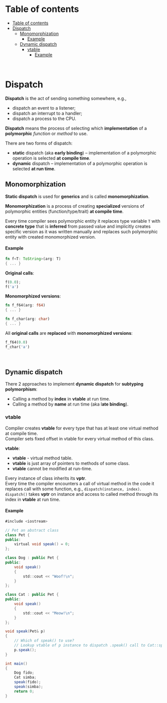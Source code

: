 # Table of contents
- [Table of contents](#table-of-contents)
- [Dispatch](#dispatch)
  - [Monomorphization](#monomorphization)
      - [Example](#example)
  - [Dynamic dispatch](#dynamic-dispatch)
    - [vtable](#vtable)
      - [Example](#example-1)

<br>

# Dispatch
**Dispatch** is the act of sending something somewhere, e.g.,
- dispatch an event to a listener;
- dispatch an interrupt to a handler;
- dispatch a process to the CPU.

**Dispatch** means the process of selecting which **implementation** of a **polymorphic** *function* or *method* to use.

There are two forms of dispatch:
- **static** dispatch (aka **early binding**) – implementation of a polymorphic operation is selected **at compile time**.
- **dynamic** dispatch – implementation of a polymorphic operation is selected **at run time**.


## Monomorphization
**Static dispatch** is used for **generics** and is called **monomorphization**.<br>

**Monomorphization** is a process of creating **specialized** versions of polymorphic entities (function/type/trait) **at compile time**.<br>

Every time compiler sees polymorphic entity it replaces type variable ``T`` with **concrete type** that is **inferred** from passed value and implicitly creates specific version as it was written manually and replaces such polymorphic entity with created monomorphized version.<br>

#### Example
```Rust
fn f<T: ToString>(arg: T) 
{ ... }
```

**Original calls**:
```Rust
f(0.0);
f('a')
```

**Monomorphized versions**:
```Rust
fn f_f64(arg: f64) 
{ ... }

fn f_char(arg: char) 
{ ... }
```

All **original calls** are **replaced** with **monomorphized versions**:
```Rust
f_f64(0.0)
f_char('a')
```

<br>

## Dynamic dispatch
There 2 approaches to implement **dynamic dispatch** for **subtyping polymorphism**:
- Calling a method by **index** in **vtable** at run time.
- Calling a method by **name** at run time (aka l**ate binding**).


### vtable
Compiler creates **vtable** for every type that has at least one virtual method at compile time.<br>
Compiler sets fixed offset in vtable for every virtual method of this class.<br>

**vtable**:
- **vtable** - virtual method table.
- **vtable** is just array of pointers to methods of some class.
- **vtable** cannot be modified at run-time.

Every instance of class inherits its **vptr**.<br>
Every time the compiler encounters a call of virtual method in the code it replaces call with some function, e.g., ``dispatch(instance, index)``.<br>
``dispatch()`` takes **vptr** on instance and access to called method through its index in **vtable** at run time.<br>



#### Example
```Java
#include <iostream>

// Pet an abstract class
class Pet {
public:
    virtual void speak() = 0;
};

class Dog : public Pet {
public:
    void speak()
    {
        std::cout << "Woof!\n";
    }
};

class Cat : public Pet {
public:
    void speak()
    {
        std::cout << "Meow!\n";
    }
};

void speak(Pet& p)
{
    // Which of speak() to use?
    // Lookup vtable of p instance to dispatch .speak() call to Cat::speak() or Dog::speak()
    p.speak(); 
}

int main()
{
    Dog fido;
    Cat simba;
    speak(fido);
    speak(simba);
    return 0;
}

```